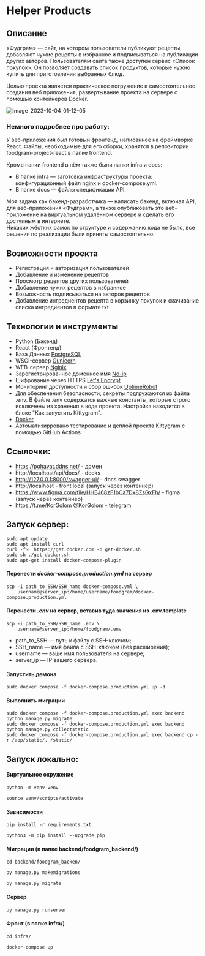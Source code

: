 # Helper Products

## Описание
«Фудграм» — сайт, на котором пользователи публикуют рецепты, добавляют чужие рецепты в избранное и подписываться на публикации других авторов. Пользователям сайта также доступен сервис «Список покупок». Он позволяет создавать список продуктов, которые нужно купить для приготовления выбранных блюд.

Целью проекта является практическое погружение в самостоятельное создания веб приложения, развертывание проекта на сервере с помощью контейнеров Docker.

![image_2023-10-04_01-12-05](https://github.com/YaStirayuLaskoy/foodgram-project-react/assets/122834885/3f9e6171-2d70-42a0-9452-91d5f6662f30)

### Немного подробнее про работу:
У веб-приложения был готовый фронтенд, написанное на фреймворке React. Файлы, необходимые для его сборки, хранятся в репозитории foodgram-project-react в папке frontend.

Кроме папки frontend в нём также были папки infra и docs:
- В папке infra — заготовка инфраструктуры проекта: конфигурационный файл nginx и docker-compose.yml.
- В папке docs — файлы спецификации API.

Моя задача как бэкенд-разработчика — написать бэкенд, включая API, для веб-приложения «Фудграм», а также опубликовать это веб-приложение на виртуальном удалённом сервере и сделать его доступным в интернете.<br>
Никаких жёстких рамок по структуре и содержанию кода не было, все решения по реализации были приняты самостоятельно. 

## Возможности проекта

- Регистрация и авторизация пользователей
- Добавление и изменение рецептов
- Просмотр рецептов других пользователей
- Добавление чужих рецептов в избранное
- Возможность подписываться на авторов рецептов
- Добавление ингредиентов рецепта в корзинку покупок и скачивание списка ингредиентов в формате txt


## Технологии и инструменты

- Python (Бэкенд)
- React (Фронтенд)
- База Данных [PostgreSQL](https://www.postgresql.org/)
- WSGI-сервер [Gunicorn](https://gunicorn.org/)
- WEB-сервер [Nginix](https://nginx.org/ru/docs/)
- Зарегистрированное доменное имя [No-ip](https://www.noip.com/)
- Шифрование через HTTPS [Let's Encrypt](https://letsencrypt.org/)
- Мониторинг доступности и сбор ошибок [UptimeRobot](https://uptimerobot.com/)
- Для обеспечения безопасности, секреты подгружаются из файла .env. В файле .env содержатся важные константы, которые строго исключены из хранения в коде проекта. Настройка находится в блоке "Как запустить Kittygram".
- [Docker](https://www.docker.com/products/docker-desktop/)
- Автоматизирровано тестирование и деплой проекта Kittygram с помощью GitHub Actions

## Ссылочки:
- https://pohavat.ddns.net/ - домен
- http://localhost/api/docs/ - docks
- http://127.0.0.1:8000/swagger-ui/ - docs swagger
- http://localhost - front local (запуск через контейнер)
- https://www.figma.com/file/HHEJ68zF1bCa7Dx8ZsGxFh/ - figma (запуск через контейнер)
- https://t.me/KorGolom  @KorGolom - telegram

## Запуск сервер:

```
sudo apt update
sudo apt install curl
curl -fSL https://get.docker.com -o get-docker.sh
sudo sh ./get-docker.sh
sudo apt-get install docker-compose-plugin 
```

#### Перенести *docker-compose.production.yml* на сервер

```
scp -i path_to_SSH/SSH_name docker-compose.yml \
    username@server_ip:/home/username/foodgram/docker-compose.production.yml
```
#### Перенести *.env* на сервер, вставив туда значения из .env.template

```
scp -i path_to_SSH/SSH_name .env \
    username@server_ip:/home/foodgram/.env
```

- path_to_SSH — путь к файлу с SSH-ключом;
- SSH_name — имя файла с SSH-ключом (без расширения);
- username — ваше имя пользователя на сервере;
- server_ip — IP вашего сервера.


#### Запустить демона

```
sudo docker compose -f docker-compose.production.yml up -d
```

#### Выполнить миграции

```
sudo docker compose -f docker-compose.production.yml exec backend python manage.py migrate
sudo docker compose -f docker-compose.production.yml exec backend python manage.py collectstatic
sudo docker compose -f docker-compose.production.yml exec backend cp -r /app/static/. /static/
```

## Запуск локально:

#### Виртуальное окружение

```
python -m venv venv
```

```
source venv/scripts/activate
```

#### Зависимости

```
pip install -r requirements.txt
```

```
python3 -m pip install --upgrade pip
```

#### Миграции (в папке backend/foodgram_backend/)

```
cd backend/foodgram_backen/
```

```
py manage.py makemigrations
```

```
py manage.py migrate
```

#### Сервер

```
py manage.py runserver
```

#### Фронт (в папке infra/)

```
cd infra/
```

```
docker-compose up
```


